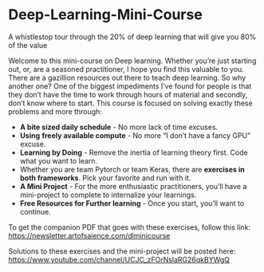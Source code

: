 # Deep-Learning-Mini-Course
A whistlestop tour through the 20% of deep learning that will give you 80% of the value

Welcome to this mini-course on Deep learning. Whether you’re just starting out, or, are a seasoned practitioner, I hope you find this valuable to you. There are a gazillion resources out there to teach deep learning. So why another one? One of the biggest impediments I’ve found for people is that they don’t have the time to work through hours of material and secondly, don’t know where to start. This course is focused on solving exactly these problems and more through:

- **A bite sized daily schedule** - No more lack of time excuses.
- **Using** **freely available compute** - No more “I don’t have a fancy GPU” excuse.
- **Learning by Doing** - Remove the inertia of learning theory first. Code what you want to learn.
- Whether you are team Pytorch or team Keras, there are **exercises in both frameworks**. Pick your favorite and run with it.
- **A Mini Project** - For the more enthusiastic practitioners, you’ll have a mini-project to complete to internalize your learnings.
- **Free Resources for Further learning** - Once you start, you’ll want to continue.

To get the companion PDF that goes with these exercises, follow this link: https://newsletter.artofsaience.com/dlminicourse

Solutions to these exercises and the mini-project will be posted here: https://www.youtube.com/channel/UCJC_zFOrNslaRG26qkBYWgQ
